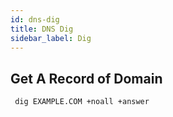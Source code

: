 ```yaml
---
id: dns-dig
title: DNS Dig
sidebar_label: Dig
---
```


## Get A Record of Domain

```
 dig EXAMPLE.COM +noall +answer
```



